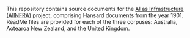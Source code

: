 This repository contains source documents for the [AI as Infrastructure (AIINFRA)](aiinfra.anu.org.au) project, comprising Hansard documents from the year 1901. ReadMe files are provided for each of the three corpuses: Australia, Aotearoa New Zealand, and the United Kingdom.